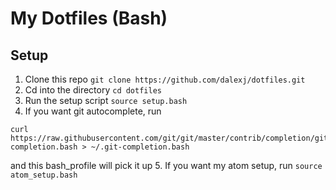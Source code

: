 # My Dotfiles (Bash)

## Setup

1. Clone this repo `git clone https://github.com/dalexj/dotfiles.git`
2. Cd into the directory `cd dotfiles`
3. Run the setup script `source setup.bash`
4. If you want git autocomplete, run
```
curl https://raw.githubusercontent.com/git/git/master/contrib/completion/git-completion.bash > ~/.git-completion.bash
```
and this bash_profile will pick it up
5. If you want my atom setup, run `source atom_setup.bash`
